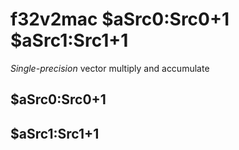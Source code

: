# f32v2mac $aSrc0:Src0+1 $aSrc1:Src1+1

*Single-precision* vector multiply and accumulate


## $aSrc0:Src0+1

## $aSrc1:Src1+1

